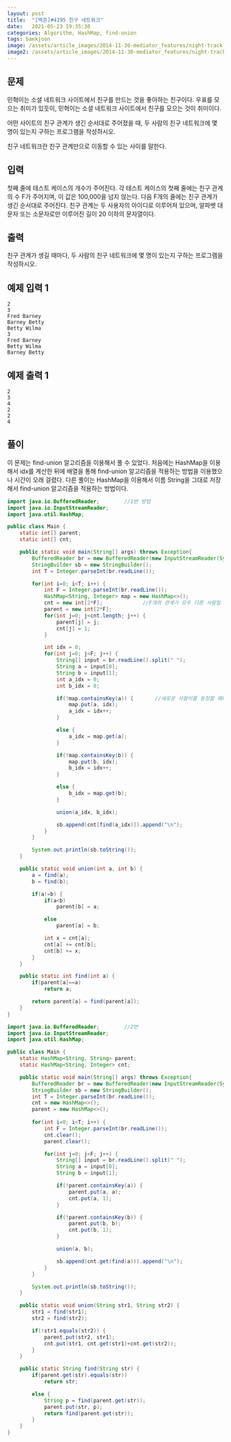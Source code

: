 ```yaml
---
layout: post
title:  "[백준]#4195 친구 네트워크"
date:   2021-05-23 19:35:30
categories: Algorithm, HashMap, find-union
tags: baekjoon
image: /assets/article_images/2014-11-30-mediator_features/night-track.JPG
image2: /assets/article_images/2014-11-30-mediator_features/night-track-mobile.JPG
---
```


문제
--------------------

민혁이는 소셜 네트워크 사이트에서 친구를 만드는 것을 좋아하는 친구이다. 우표를 모으는 취미가 있듯이, 민혁이는 소셜 네트워크 사이트에서 친구를 모으는 것이 취미이다.

어떤 사이트의 친구 관계가 생긴 순서대로 주어졌을 때, 두 사람의 친구 네트워크에 몇 명이 있는지 구하는 프로그램을 작성하시오.

친구 네트워크란 친구 관계만으로 이동할 수 있는 사이를 말한다.

입력
---------------------------

첫째 줄에 테스트 케이스의 개수가 주어진다. 각 테스트 케이스의 첫째 줄에는 친구 관계의 수 F가 주어지며, 이 값은 100,000을 넘지 않는다. 다음 F개의 줄에는 친구 관계가 생긴 순서대로 주어진다. 친구 관계는 두 사용자의 아이디로 이루어져 있으며, 알파벳 대문자 또는 소문자로만 이루어진 길이 20 이하의 문자열이다.

출력
----------------

친구 관계가 생길 때마다, 두 사람의 친구 네트워크에 몇 명이 있는지 구하는 프로그램을 작성하시오.

예제 입력 1 
----------------------

```
2
3
Fred Barney
Barney Betty
Betty Wilma
3
Fred Barney
Betty Wilma
Barney Betty
```

예제 출력 1 
------------------------

```
2
3
4
2
2
4
```

풀이
--------------------------

이 문제는 find-union 알고리즘을 이용해서 풀 수 있었다. 처음에는 HashMap을 이용해서 idx를 계산한 뒤에 배열을 통해 find-union 알고리즘을 적용하는 방법을 이용했으나 시간이 오래 걸렸다. 다른 풀이는 HashMap을 이용해서 이름 String을 그대로 저장해서 find-union 알고리즘을 적용하는 방법이다.

```java
import java.io.BufferedReader;        //1번 방법
import java.io.InputStreamReader;
import java.util.HashMap;

public class Main {
    static int[] parent;
    static int[] cnt;

    public static void main(String[] args) throws Exception{
        BufferedReader br = new BufferedReader(new InputStreamReader(System.in));
        StringBuilder sb = new StringBuilder();
        int T = Integer.parseInt(br.readLine());

        for(int i=0; i<T; i++) {
            int F = Integer.parseInt(br.readLine());
            HashMap<String, Integer> map = new HashMap<>();
            cnt = new int[2*F];             //F개의 관계가 모두 다른 사람일 경우의 최대 배열 크기 2*
            parent = new int[2*F];
            for(int j=0; j<cnt.length; j++) {
                parent[j] = j;
                cnt[j] = 1;
            }

            int idx = 0;
            for(int j=0; j<F; j++) {
                String[] input = br.readLine().split(" ");
                String a = input[0];
                String b = input[1];
                int a_idx = 0;
                int b_idx = 0;

                if(!map.containsKey(a)) {       //새로운 사람이름 등장할 때마다 idx++
                    map.put(a, idx);
                    a_idx = idx++;
                }

                else {
                    a_idx = map.get(a);
                }

                if(!map.containsKey(b)) {
                    map.put(b, idx);
                    b_idx = idx++;
                }

                else {
                    b_idx = map.get(b);
                }

                union(a_idx, b_idx);

                sb.append(cnt[find(a_idx)]).append("\n");
            }
        }

        System.out.println(sb.toString());
    }

    public static void union(int a, int b) {
        a = find(a);
        b = find(b);

        if(a!=b) {
            if(a<b)
                parent[b] = a;

            else
                parent[a] = b;

            int x = cnt[a];
            cnt[a] += cnt[b];
            cnt[b] += x;
        }
    }

    public static int find(int a) {
        if(parent[a]==a)
            return a;

        return parent[a] = find(parent[a]);
    }
}
```

```java
import java.io.BufferedReader;        //2번 
import java.io.InputStreamReader;
import java.util.HashMap;

public class Main {
    static HashMap<String, String> parent;
    static HashMap<String, Integer> cnt;

    public static void main(String[] args) throws Exception{
        BufferedReader br = new BufferedReader(new InputStreamReader(System.in));
        StringBuilder sb = new StringBuilder();
        int T = Integer.parseInt(br.readLine());
        cnt = new HashMap<>();
        parent = new HashMap<>();
        
        for(int i=0; i<T; i++) {
            int F = Integer.parseInt(br.readLine());
            cnt.clear();
            parent.clear();

            for(int j=0; j<F; j++) {
                String[] input = br.readLine().split(" ");
                String a = input[0];
                String b = input[1];

                if(!parent.containsKey(a)) {
                    parent.put(a, a);
                    cnt.put(a, 1);
                }

                if(!parent.containsKey(b)) {
                    parent.put(b, b);
                    cnt.put(b, 1);
                }

                union(a, b);

                sb.append(cnt.get(find(a))).append("\n");
            }
        }

        System.out.println(sb.toString());
    }

    public static void union(String str1, String str2) {
        str1 = find(str1);
        str2 = find(str2);

        if(!str1.equals(str2)) {
            parent.put(str2, str1);
            cnt.put(str1, cnt.get(str1)+cnt.get(str2));
        }
    }

    public static String find(String str) {
        if(parent.get(str).equals(str))
            return str;

        else {
            String p = find(parent.get(str));
            parent.put(str, p);
            return find(parent.get(str));
        }
    }
}
```
